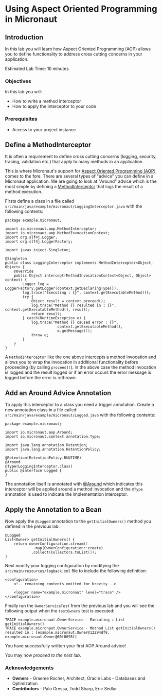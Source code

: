 # Using Aspect Oriented Programming in Micronaut

## Introduction
In this lab you will learn how Aspect Oriented Programming (AOP) allows you to define functionality to address cross cutting concerns in your application.

Estimated Lab Time: 10 minutes

### Objectives

In this lab you will:
* How to write a method interceptor
* How to apply the interceptor to your code

### Prerequisites
- Access to your project instance

## Define a MethodInterceptor

It is often a requirement to define cross cutting concerns (logging, security, tracing, validation etc.) that apply to many methods in an application.

This is where Micronaut's support for [Aspect Oriented Programming (AOP)](https://docs.micronaut.io/latest/guide/index.html#aop) comes to the fore. There are several types of "advice" you can define in a Micronaut application. We are going to look at "Around" advice which is the most simple by defining a [MethodInterceptor](https://docs.micronaut.io/latest/api/io/micronaut/aop/MethodInterceptor.html) that logs the result of a method execution.

Firsts define a class in a file called `src/main/java/example/micronaut/LoggingInterceptor.java` with the following contents:

```
package example.micronaut;

import io.micronaut.aop.MethodInterceptor;
import io.micronaut.aop.MethodInvocationContext;
import org.slf4j.Logger;
import org.slf4j.LoggerFactory;

import javax.inject.Singleton;

@Singleton
public class LoggingInterceptor implements MethodInterceptor<Object, Object> {
    @Override
    public Object intercept(MethodInvocationContext<Object, Object> context) {
        Logger log = LoggerFactory.getLogger(context.getDeclaringType());
        log.trace("Executing : {}", context.getExecutableMethod());
        try {
            Object result = context.proceed();
            log.trace("Method {} resulted in : {}", context.getExecutableMethod(), result);
            return result;
        } catch(RuntimeException e) {
            log.trace("Method {} caused error : {}", 
            			context.getExecutableMethod(), 
        				e.getMessage());
            throw e;
        }
    }
}
```

A `MethodInterceptor` like the one above intercepts a method invocation and allows you to wrap the invocation in additional functionality before proceeding (by calling `proceed()`). In the above case the method invocation is logged and the result logged or if an error occurs the error message is logged before the error is rethrown.

## Add an Around Advice Annotation

To apply this interceptor to a class you need a trigger annotation. Create a new annotation class in a file called `src/main/java/example/micronaut/Logged.java` with the following contents:

```
package example.micronaut;

import io.micronaut.aop.Around;
import io.micronaut.context.annotation.Type;

import java.lang.annotation.Retention;
import java.lang.annotation.RetentionPolicy;

@Retention(RetentionPolicy.RUNTIME)
@Around
@Type(LoggingInterceptor.class)
public @interface Logged {
}
```

The annotation itself is annotated with [@Around](https://docs.micronaut.io/latest/api/io/micronaut/aop/Around.html) which indicates this interceptor will be applied around a method invocation and the `@Type` annotation is used to indicate the implementation interceptor.

## Apply the Annotation to a Bean

Now apply the `@Logged` annotation to the `getInitialOwners()` method you defined in the previous lab:

```
@Logged
List<Owner> getInitialOwners() {
    return ownerConfiguration.stream()
             .map(OwnerConfiguration::create)
            .collect(Collectors.toList());
}
```

Next modify your logging configuration by modifying the `src/main/resources/logback.xml` file to include the following definition:

```
<configuration>
	<!-- remaining contents omitted for brevity -->

    <logger name="example.micronaut" level="trace" />
</configuration>
```

Finally run the `OwnerServiceTest` from the previous lab and you will see the following output when the `testOwners` test is executed:

```
TRACE example.micronaut.OwnerService - Executing : List getInitialOwners()
TRACE example.micronaut.OwnerService - Method List getInitialOwners() resulted in : [example.micronaut.Owner@12294df9, example.micronaut.Owner@60f0698f]
```

You have successfully written your first AOP Around advice! 

You may now *proceed to the next lab*.

### Acknowledgements
- **Owners** - Graeme Rocher, Architect, Oracle Labs - Databases and Optimization
- **Contributors** - Palo Gressa, Todd Sharp, Eric Sedlar